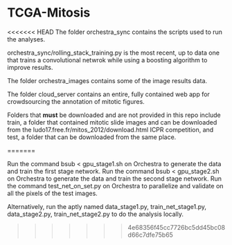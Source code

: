 # TCGA-Mitosis

<<<<<<< HEAD
The folder orchestra_sync contains the scripts used to run the analyses.

orchestra_sync/rolling_stack_training.py is the most recent, up to data one that trains a convolutional netwrok while using a boosting algorithm to improve results.

The folder orchestra_images contains some of the image results data.

The folder cloud_server contains an entire, fully contained web app for crowdsourcing the annotation of mitotic figures.

Folders that **must** be downloaded and are not provided in this repo include train, a folder that contained mitotic slide images and can be downloaded from the ludo17.free.fr/mitos_2012/download.html ICPR competition, and test, a folder that can be downloaded from the same place.


=======

Run the command bsub < gpu_stage1.sh on Orchestra to generate the data and train the first stage network.
Run the command bsub < gpu_stage2.sh on Orchestra to generate the data and train the second stage network.
Run the command test_net_on_set.py on Orchestra to parallelize and validate on all the pixels of the test images.

Alternatively, run the aptly named data_stage1.py, train_net_stage1.py, data_stage2.py, train_net_stage2.py to do the analysis locally.
>>>>>>> 4e68356f45cc7726bc5dd45bc08d66c7dfe75b65
